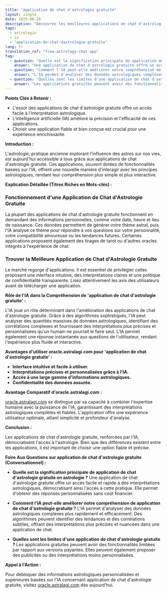 ```yaml
---
title: "application de chat d'astrologie gratuite"
layout: single
date: 2025-06-26
description: "Découvrez les meilleures applications de chat d'astrologie gratuite, comment elles fonctionnent et comment l'IA révolutionne l'interprétation astrologique. Trouvez l'application idéale pour vous !"
tags:
  - astrologie
  - ia
  - "application-de-chat-dastrologie-gratuite"
lang: fr
translation_ref: "free-astrology-chat-app"
faq:
  - question: "Quelle est la signification principale de application de chat d'astrologie gratuite en astrologie ?"
    answer: "Une application de chat d'astrologie gratuite offre un accès facile et rapide à des interprétations astrologiques, démocratisant ainsi l'accès à cette pratique. Elle permet d'obtenir des réponses personnalisées sans coût financier."
  - question: "Comment l'IA peut-elle améliorer notre compréhension de application de chat d'astrologie gratuite ?"
    answer: "L'IA permet d'analyser des données astrologiques complexes plus rapidement et efficacement.  Des algorithmes peuvent identifier des tendances et des corrélations subtiles, offrant des interprétations plus précises et nuancées dans une application de chat."
  - question: "Quelles sont les limites d'une application de chat d'astrologie gratuite ?"
    answer: "Les applications gratuites peuvent avoir des fonctionnalités limitées par rapport aux versions payantes.  Elles peuvent également proposer des publicités ou des interprétations moins personnalisées."
---
```


**Points Clés à Retenir :**

* L'essor des applications de chat d'astrologie gratuite offre un accès facile à l'interprétation astrologique.
* L'intelligence artificielle (IA) améliore la précision et l'efficacité de ces applications.
* Choisir une application fiable et bien conçue est crucial pour une expérience enrichissante.


**Introduction :**

L'astrologie, pratique ancienne explorant l'influence des astres sur nos vies, est aujourd'hui accessible à tous grâce aux applications de chat d'astrologie gratuite. Ces applications, souvent dotées de fonctionnalités basées sur l'IA, offrent une nouvelle manière d'interagir avec les principes astrologiques, rendant leur compréhension plus simple et plus interactive.


**Explication Détaillée (Titres Riches en Mots-clés) :**

### **Fonctionnement d'une Application de Chat d'Astrologie Gratuite**

La plupart des applications de chat d'astrologie gratuite fonctionnent en demandant des informations personnelles, comme votre date, heure et lieu de naissance.  Ces données permettent de générer votre thème astral, puis l'IA analyse ce thème pour répondre à vos questions sur votre personnalité, votre compatibilité amoureuse ou les tendances futures.  Certaines applications proposent également des tirages de tarot ou d'autres oracles intégrés à l'expérience de chat.

### **Trouver la Meilleure Application de Chat d'Astrologie Gratuite**

Le marché regorge d'applications.  Il est essentiel de privilégier celles proposant une interface intuitive, des interprétations claires et une politique de confidentialité transparente.  Lisez attentivement les avis des utilisateurs avant de télécharger une application.


**Rôle de l'IA dans la Compréhension de 'application de chat d'astrologie gratuite' :**

L'IA joue un rôle déterminant dans l'amélioration des applications de chat d'astrologie gratuite.  Grâce à des algorithmes sophistiqués, l'IA peut analyser des quantités massives de données astrologiques, identifiant des corrélations complexes et fournissant des interprétations plus précises et personnalisées qu'un humain ne pourrait le faire seul.  L'IA permet également une réponse instantanée aux questions de l'utilisateur, rendant l'expérience plus fluide et interactive.

**Avantages d'utiliser oracle.astralagi.com pour 'application de chat d'astrologie gratuite' :**

* **Interface intuitive et facile à utiliser.**
* **Interprétations précises et personnalisées grâce à l'IA.**
* **Accès à une large gamme d'informations astrologiques.**
* **Confidentialité des données assurée.**


**Avantage Comparatif d'oracle.astralagi.com :**

[oracle.astralagi.com](https://oracle.astralagi.com) se distingue par sa capacité à combiner l'expertise humaine avec la puissance de l'IA, garantissant des interprétations astrologiques complètes et fiables.  L'application offre une expérience utilisateur optimale, alliant simplicité et profondeur d'analyse.


**Conclusion :**

Les applications de chat d'astrologie gratuite, renforcées par l'IA, démocratisent l'accès à l'astrologie.  Bien que des différences existent entre les applications, il est important de choisir une option fiable et précise.


**Foire Aux Questions sur application de chat d'astrologie gratuite (Conversationnel) :**

* **Quelle est la signification principale de application de chat d'astrologie gratuite en astrologie ?**  Une application de chat d'astrologie gratuite offre un accès facile et rapide à des interprétations astrologiques, démocratisant ainsi l'accès à cette pratique. Elle permet d'obtenir des réponses personnalisées sans coût financier.

* **Comment l'IA peut-elle améliorer notre compréhension de application de chat d'astrologie gratuite ?** L'IA permet d'analyser des données astrologiques complexes plus rapidement et efficacement. Des algorithmes peuvent identifier des tendances et des corrélations subtiles, offrant des interprétations plus précises et nuancées dans une application de chat.

* **Quelles sont les limites d'une application de chat d'astrologie gratuite ?** Les applications gratuites peuvent avoir des fonctionnalités limitées par rapport aux versions payantes. Elles peuvent également proposer des publicités ou des interprétations moins personnalisées.


**Appel à l'Action :**

Pour débloquer des informations astrologiques personnalisées et supérieures basées sur l'IA concernant application de chat d'astrologie gratuite, visitez [oracle.astralagi.com](https://oracle.astralagi.com) dès aujourd'hui.